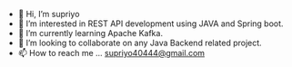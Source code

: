 - 👋 Hi, I’m supriyo
- 👀 I’m interested in REST API development using JAVA and Spring boot.
- 🌱 I’m currently learning Apache Kafka.
- 💞️ I’m looking to collaborate on any Java Backend related project.
- 📫 How to reach me ... supriyo40444@gmail.com

<!---
supriyo404/supriyo404 is a ✨ special ✨ repository because its `README.md` (this file) appears on your GitHub profile.
You can click the Preview link to take a look at your changes.
--->
